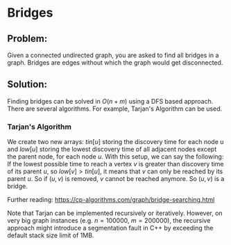 # Bridges
## Problem:
Given a connected undirected graph, you are asked to find all bridges in a graph.
Bridges are edges without which the graph would get disconnected.

## Solution:
Finding bridges can be solved in $O(n+m)$ using a DFS based approach. 
There are several algorithms. For example, Tarjan's Algorithm can be used. 

### Tarjan's Algorithm
We create two new arrays: $tin[u]$ storing the discovery time for each node u and $low[u]$ 
storing the lowest discovery time of all adjacent nodes except the parent node, for each node $u$. 
With this setup, we can say the following: If the lowest possible time to reach a vertex $v$ is greater 
than discovery time of its parent $u$, so $low[v] > tin[u]$, it means that $v$ can only be reached by 
its parent $u$. So if $(u,v)$ is removed, $v$ cannot be reached anymore. So $(u,v)$ is a bridge.

Further reading: https://cp-algorithms.com/graph/bridge-searching.html

Note that Tarjan can be implemented recursively or iteratively. However, on very big graph instances (e.g. $n=100000$, $m=200000$),
the recursive approach might introduce a segmentation fault in C++ by exceeding the default stack size limit of 1MB.
